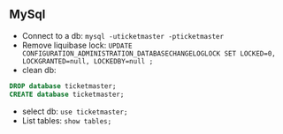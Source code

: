 ## MySql
- Connect to a db: 
`mysql -uticketmaster -pticketmaster`
- Remove liquibase lock: 
`UPDATE CONFIGURATION_ADMINISTRATION_DATABASECHANGELOGLOCK SET LOCKED=0, LOCKGRANTED=null, LOCKEDBY=null ;`
- clean db: 
```sql
DROP database ticketmaster;
CREATE database ticketmaster;
```
- select db: 
`use ticketmaster;`
- List tables: 
`show tables;`